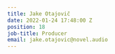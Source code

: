 ```yaml
---
title: Jake Otajovič
date: 2022-01-24 17:48:00 Z
position: 18
job-title: Producer
email: jake.otajovic@novel.audio
---
```


